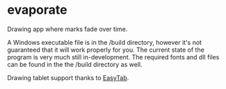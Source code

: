 # evaporate
Drawing app where marks fade over time.

A Windows executable file is in the /build directory, however it's not guaranteed that it will work properly for you. The current state of the program is very much still in-development. The required fonts and dll files can be found in the the /build directory as well.

Drawing tablet support thanks to [EasyTab](https://github.com/ApoorvaJ/EasyTab).
